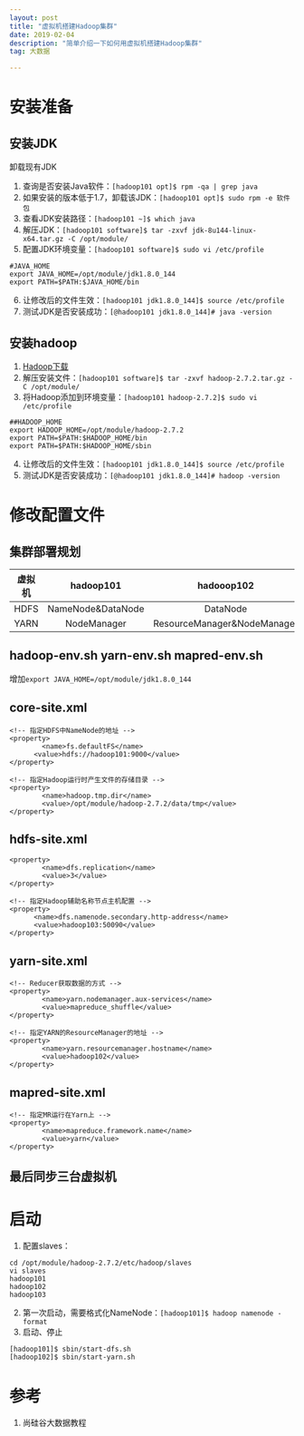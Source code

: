 ```yaml
---
layout: post
title: "虚拟机搭建Hadoop集群"
date: 2019-02-04
description: "简单介绍一下如何用虚拟机搭建Hadoop集群"
tag: 大数据

---
```


# 安装准备
## 安装JDK
卸载现有JDK
1. 查询是否安装Java软件：`[hadoop101 opt]$ rpm -qa | grep java`
2. 如果安装的版本低于1.7，卸载该JDK：`[hadoop101 opt]$ sudo rpm -e 软件包`
3. 查看JDK安装路径：`[hadoop101 ~]$ which java`
4. 解压JDK：`[hadoop101 software]$ tar -zxvf jdk-8u144-linux-x64.tar.gz -C /opt/module/`
5. 配置JDK环境变量：`[hadoop101 software]$ sudo vi /etc/profile`
```
#JAVA_HOME
export JAVA_HOME=/opt/module/jdk1.8.0_144
export PATH=$PATH:$JAVA_HOME/bin
```
6. 让修改后的文件生效：`[hadoop101 jdk1.8.0_144]$ source /etc/profile`
7. 测试JDK是否安装成功：`[@hadoop101 jdk1.8.0_144]# java -version`

## 安装hadoop
1. [Hadoop下载](https://archive.apache.org/dist/hadoop/common/hadoop-2.7.2/)
2. 解压安装文件：`[hadoop101 software]$ tar -zxvf hadoop-2.7.2.tar.gz -C /opt/module/`
3. 将Hadoop添加到环境变量：`[hadoop101 hadoop-2.7.2]$ sudo vi /etc/profile`
```
##HADOOP_HOME
export HADOOP_HOME=/opt/module/hadoop-2.7.2
export PATH=$PATH:$HADOOP_HOME/bin
export PATH=$PATH:$HADOOP_HOME/sbin
```
4. 让修改后的文件生效：`[hadoop101 jdk1.8.0_144]$ source /etc/profile`
5. 测试JDK是否安装成功：`[@hadoop101 jdk1.8.0_144]# hadoop -version`

# 修改配置文件
## 集群部署规划
虚拟机 | hadoop101 | hadooop102 | hadoop103
:-: | :-: | :-: | :-: 
HDFS | NameNode&DataNode | DataNode | SecondaryNameNode&DataNode
YARN | NodeManager | ResourceManager&NodeManager | NodeManager

## hadoop-env.sh yarn-env.sh mapred-env.sh
增加`export JAVA_HOME=/opt/module/jdk1.8.0_144`

## core-site.xml
```
<!-- 指定HDFS中NameNode的地址 -->
<property>
		<name>fs.defaultFS</name>
      <value>hdfs://hadoop101:9000</value>
</property>

<!-- 指定Hadoop运行时产生文件的存储目录 -->
<property>
		<name>hadoop.tmp.dir</name>
		<value>/opt/module/hadoop-2.7.2/data/tmp</value>
</property>
```

## hdfs-site.xml
```
<property>
		<name>dfs.replication</name>
		<value>3</value>
</property>

<!-- 指定Hadoop辅助名称节点主机配置 -->
<property>
      <name>dfs.namenode.secondary.http-address</name>
      <value>hadoop103:50090</value>
</property>
```

## yarn-site.xml
```
<!-- Reducer获取数据的方式 -->
<property>
		<name>yarn.nodemanager.aux-services</name>
		<value>mapreduce_shuffle</value>
</property>

<!-- 指定YARN的ResourceManager的地址 -->
<property>
		<name>yarn.resourcemanager.hostname</name>
		<value>hadoop102</value>
</property>
```

## mapred-site.xml
```
<!-- 指定MR运行在Yarn上 -->
<property>
		<name>mapreduce.framework.name</name>
		<value>yarn</value>
</property>
```

## 最后同步三台虚拟机

# 启动
1. 配置slaves：
```
cd /opt/module/hadoop-2.7.2/etc/hadoop/slaves
vi slaves
hadoop101
hadoop102
hadoop103
```
2. 第一次启动，需要格式化NameNode：`[hadoop101]$ hadoop namenode -format`
3. 启动、停止
```
[hadoop101]$ sbin/start-dfs.sh
[hadoop102]$ sbin/start-yarn.sh
```

# 参考
1. 尚硅谷大数据教程